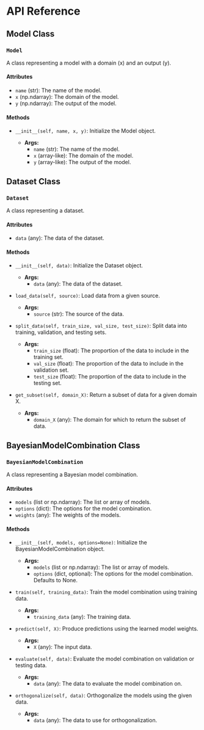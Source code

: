 # API Reference

## Model Class

### `Model`

A class representing a model with a domain (x) and an output (y).

#### Attributes

- `name` (str): The name of the model.
- `x` (np.ndarray): The domain of the model.
- `y` (np.ndarray): The output of the model.

#### Methods

- `__init__(self, name, x, y)`: Initialize the Model object.

  - **Args:**
    - `name` (str): The name of the model.
    - `x` (array-like): The domain of the model.
    - `y` (array-like): The output of the model.

## Dataset Class

### `Dataset`

A class representing a dataset.

#### Attributes

- `data` (any): The data of the dataset.

#### Methods

- `__init__(self, data)`: Initialize the Dataset object.

  - **Args:**
    - `data` (any): The data of the dataset.

- `load_data(self, source)`: Load data from a given source.

  - **Args:**
    - `source` (str): The source of the data.

- `split_data(self, train_size, val_size, test_size)`: Split data into training, validation, and testing sets.

  - **Args:**
    - `train_size` (float): The proportion of the data to include in the training set.
    - `val_size` (float): The proportion of the data to include in the validation set.
    - `test_size` (float): The proportion of the data to include in the testing set.

- `get_subset(self, domain_X)`: Return a subset of data for a given domain X.

  - **Args:**
    - `domain_X` (any): The domain for which to return the subset of data.

## BayesianModelCombination Class

### `BayesianModelCombination`

A class representing a Bayesian model combination.

#### Attributes

- `models` (list or np.ndarray): The list or array of models.
- `options` (dict): The options for the model combination.
- `weights` (any): The weights of the models.

#### Methods

- `__init__(self, models, options=None)`: Initialize the BayesianModelCombination object.

  - **Args:**
    - `models` (list or np.ndarray): The list or array of models.
    - `options` (dict, optional): The options for the model combination. Defaults to None.

- `train(self, training_data)`: Train the model combination using training data.

  - **Args:**
    - `training_data` (any): The training data.

- `predict(self, X)`: Produce predictions using the learned model weights.

  - **Args:**
    - `X` (any): The input data.

- `evaluate(self, data)`: Evaluate the model combination on validation or testing data.

  - **Args:**
    - `data` (any): The data to evaluate the model combination on.

- `orthogonalize(self, data)`: Orthogonalize the models using the given data.

  - **Args:**
    - `data` (any): The data to use for orthogonalization.

